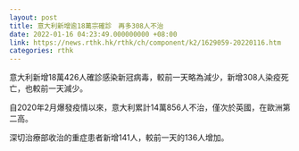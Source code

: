 ```yaml
---
layout: post
title: 意大利新增逾18萬宗確診　再多308人不治
date: 2022-01-16 04:23:49.000000000 +08:00
link: https://news.rthk.hk/rthk/ch/component/k2/1629059-20220116.htm
categories: rthk
---
```


意大利新增18萬426人確診感染新冠病毒，較前一天略為減少，新增308人染疫死亡，也較前一天減少。

自2020年2月爆發疫情以來，意大利累計14萬856人不治，僅次於英國，在歐洲第二高。

深切治療部收治的重症患者新增141人，較前一天的136人增加。

